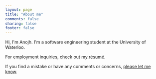 ```yaml
---
layout: page
title: "About me"
comments: false
sharing: false
footer: false
---
```


Hi, I'm Anojh. I'm a software engineering student at the University of Waterloo.

For employment inquiries, check out [my résumé](http://pluszero.ca/resume). 

If you find a mistake or have any comments or concerns, [please let me know](<mailto:anojhgnanachandran@gmail.com>).
